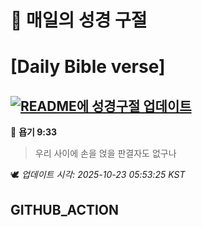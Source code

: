 # 🙏 매일의 성경 구절
# [Daily Bible verse]
## [![README에 성경구절 업데이트](https://github.com/DONGSUKA/first_test/actions/workflows/update-readme-bible.yml/badge.svg)](https://github.com/DONGSUKA/first_test/actions/workflows/update-readme-bible.yml)
<!-- START_BIBLE_VERSE -->
📖 **욥기 9:33**
> 우리 사이에 손을 얹을 판결자도 없구나

🕊️ _업데이트 시각: 2025-10-23 05:53:25 KST_
  <!-- END_BIBLE_VERSE -->
## GITHUB_ACTION
